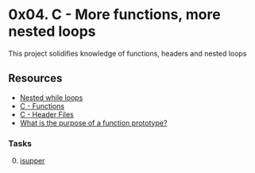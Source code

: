 # 0x04. C - More functions, more nested loops
This project solidifies knowledge of functions, headers and nested loops


## Resources
- [Nested while loops](https://intranet.alxswe.com/rltoken/_4aLZ5nW24njUT2VbSZdQQ)
- [C - Functions](https://intranet.alxswe.com/rltoken/Vg1zzzrxLhPh71405uggSg)
- [C - Header Files](https://intranet.alxswe.com/rltoken/AS8JW4ObD5gmyX2mgtqV0A)
- [What is the purpose of a function prototype?](https://intranet.alxswe.com/rltoken/XZ--UJZO76ZoUWNA9bTmbg)


### Tasks
0. [isupper]()
